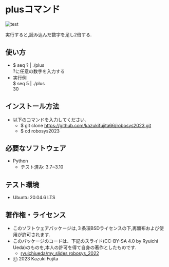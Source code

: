 # plusコマンド
![test](https://github.com/kazukifujita66/robosys2023/actions/workflows/test.yml/badge.svg)

実行すると,読み込んだ数字を足し2倍する.

## 使い方
* $ seq ? | ./plus  
?に任意の数字を入力する
* 実行例  
$ seq 5 | ./plus  
30

## インストール方法
* 以下のコマンドを入力してください.
	* $ git clone https://github.com/kazukifujita66/robosys2023.git  
	* $ cd robosys2023

## 必要なソフトウェア
* Python
  * テスト済み: 3.7~3.10

## テスト環境
* Ubuntu 20.04.6 LTS

## 著作権・ライセンス
* このソフトウェアパッケージは,３条項BSDライセンスの下,再頒布および使用が許可されます.
* このパッケージのコードは、下記のスライド(CC-BY-SA 4.0 by Ryuichi Ueda)のものを,本人の許可を得て自身の著作としたものです.
	* [ryuichiueda/my_slides robosys_2022](https://github.com/ryuichiueda/my_slides/tree/master/robosys_2022)
* 🄫 2023 Kazuki Fujita
